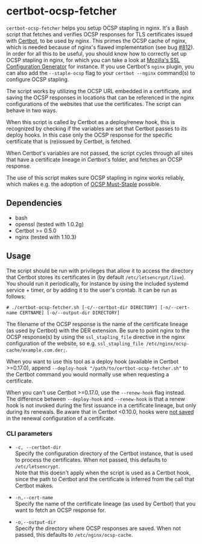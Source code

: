 # certbot-ocsp-fetcher
`certbot-ocsp-fetcher` helps you setup OCSP stapling in nginx. It's a Bash
script that fetches and verifies OCSP responses for TLS certificates issued with
[Certbot], to be used by nginx. This primes the OCSP cache of nginx, which is
needed because of nginx's flawed implementation (see bug [#812]). In order for
all this to be useful, you should know how to correctly set up OCSP stapling in
nginx, for which you can take a look at [Mozilla's SSL Configuration Generator]
for instance. If you use Certbot's `nginx` plugin, you can also add the
`--staple-ocsp` flag to your `certbot --nginx` command(s) to configure OCSP
stapling.

The script works by utilizing the OCSP URL embedded in a certificate, and saving
the OCSP responses in locations that can be referenced in the nginx
configurations of the websites that use the certificates. The script can behave
in two ways.

When this script is called by Certbot as a deploy/renew hook, this is
recognized by checking if the variables are set that Certbot passes to its
deploy hooks. In this case only the OCSP response for the specific certificate
that is (re)issued by Certbot, is fetched.

When Certbot's variables are not passed, the script cycles through all sites
that have a certificate lineage in Certbot's folder, and fetches an OCSP
response.

The use of this script makes sure OCSP stapling in nginx works reliably, which
makes e.g. the adoption of [OCSP Must-Staple] possible.

## Dependencies
- bash
- openssl (tested with 1.0.2g)
- Certbot >= 0.5.0
- nginx (tested with 1.10.3)

## Usage
The script should be run with privileges that allow it to access the directory
that Certbot stores its certificates in (by default `/etc/letsencrypt/live`).
You should run it periodically, for instance by using the included systemd
service + timer, or by adding it to the user's crontab. It can be run as
follows:

`# ./certbot-ocsp-fetcher.sh [-c/--certbot-dir DIRECTORY]
[-n/--cert-name CERTNAME] [-o/--output-dir DIRECTORY]`

The filename of the OCSP response is the name of the certificate lineage (as used
by Certbot) with the DER extension. Be sure to point nginx to the OCSP response(s)
by using the `ssl_stapling_file` directive in the nginx configuration of the
website, so e.g. `ssl_stapling_file /etc/nginx/ocsp-cache/example.com.der;`.

When you want to use this tool as a deploy hook (available in Certbot >=0.17.0),
append `--deploy-hook "/path/to/certbot-ocsp-fetcher.sh"` to the Certbot command
you would normally use when requesting a certificate.

When you can't use Certbot >=0.17.0, use the `--renew-hook` flag instead. The
difference between `--deploy-hook` and `--renew-hook` is that a renew hook is
not invoked during the first issuance in a certificate lineage, but only during
its renewals. Be aware that in Certbot <0.10.0, hooks were [not saved] in the
renewal configuration of a certificate.

### CLI parameters
- `-c, --certbot-dir`\
  Specify the configuration directory of the Certbot instance, that is used to
  process the certificates. When not passed, this defaults to `/etc/letsencrypt`.\
  Note that this doesn't apply when the script is used as a Certbot hook, since
  the path to Certbot and the certificate is inferred from the call that Certbot
  makes.

- `-n,--cert-name`\
  Specify the name of the certificate lineage (as used by Certbot) that you want
  to fetch an OCSP response for.

- `-o,--output-dir`\
  Specify the directory where OCSP responses are saved. When not passed, this
  defaults to `/etc/nginx/ocsp-cache`.

 [Certbot]: https://github.com/certbot/certbot
 [#812]: https://trac.nginx.org/nginx/ticket/812
 [Mozilla's SSL Configuration Generator]: https://mozilla.github.io/server-side-tls/ssl-config-generator/
 [OCSP Must-Staple]: https://scotthelme.co.uk/ocsp-must-staple/
 [not saved]: https://github.com/certbot/certbot/issues/3394
